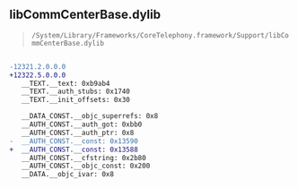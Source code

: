 ## libCommCenterBase.dylib

> `/System/Library/Frameworks/CoreTelephony.framework/Support/libCommCenterBase.dylib`

```diff

-12321.2.0.0.0
+12322.5.0.0.0
   __TEXT.__text: 0xb9ab4
   __TEXT.__auth_stubs: 0x1740
   __TEXT.__init_offsets: 0x30

   __DATA_CONST.__objc_superrefs: 0x8
   __AUTH_CONST.__auth_got: 0xbb0
   __AUTH_CONST.__auth_ptr: 0x8
-  __AUTH_CONST.__const: 0x13590
+  __AUTH_CONST.__const: 0x13588
   __AUTH_CONST.__cfstring: 0x2b80
   __AUTH_CONST.__objc_const: 0x200
   __DATA.__objc_ivar: 0x8

```
